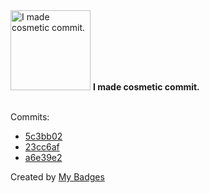 <img src="https://my-badges.github.io/my-badges/cosmetic-commit.png" alt="I made cosmetic commit." title="I made cosmetic commit." width="128">
<strong>I made cosmetic commit.</strong>
<br><br>

Commits:

- <a href="https://github.com/Siddhant-K-code/sponsorship-green-squares/commit/5c3bb02319ce367a0515d856ac4860cc4f76f6e4">5c3bb02</a>
- <a href="https://github.com/Siddhant-K-code/Connect-Four-Game/commit/23cc6af4657d5c4ab8efeadb28a7fabad24cd44b">23cc6af</a>
- <a href="https://github.com/Siddhant-K-code/Like-Cycle/commit/a6e39e20041c67c59aec3d95d5cbc95960099577">a6e39e2</a>


Created by <a href="https://github.com/my-badges/my-badges">My Badges</a>